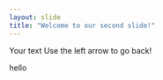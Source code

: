 ```yaml
---
layout: slide
title: "Welcome to our second slide!"
---
```

Your text
Use the left arrow to go back!

hello
